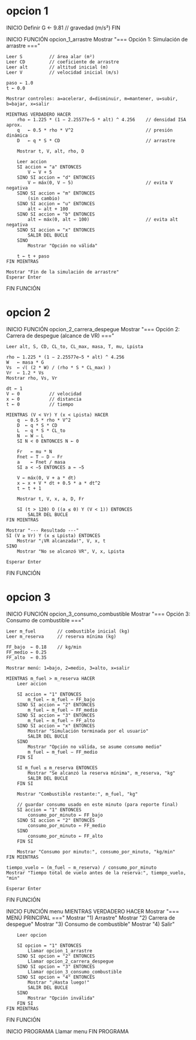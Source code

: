 # opcion 1
INICIO
    Definir G ← 9.81        // gravedad (m/s²)
FIN

INICIO FUNCIÓN opcion_1_arrastre
    Mostrar "=== Opción 1: Simulación de arrastre ==="

    Leer S          // área alar (m²)
    Leer CD         // coeficiente de arrastre
    Leer alt        // altitud inicial (m)
    Leer V          // velocidad inicial (m/s)

    paso ← 1.0
    t ← 0.0

    Mostrar controles: a=acelerar, d=disminuir, m=mantener, u=subir, b=bajar, x=salir

    MIENTRAS VERDADERO HACER
        rho ← 1.225 * (1 − 2.25577e−5 * alt) ^ 4.256    // densidad ISA aprox.
        q   ← 0.5 * rho * V^2                           // presión dinámica
        D   ← q * S * CD                                // arrastre

        Mostrar t, V, alt, rho, D

        Leer accion
        SI accion = "a" ENTONCES
            V ← V + 5
        SINO SI accion = "d" ENTONCES
            V ← máx(0, V − 5)                           // evita V negativa
        SINO SI accion = "m" ENTONCES
            (sin cambio)
        SINO SI accion = "u" ENTONCES
            alt ← alt + 100
        SINO SI accion = "b" ENTONCES
            alt ← máx(0, alt − 100)                     // evita alt negativa
        SINO SI accion = "x" ENTONCES
            SALIR DEL BUCLE
        SINO
            Mostrar "Opción no válida"

        t ← t + paso
    FIN MIENTRAS

    Mostrar "Fin de la simulación de arrastre"
    Esperar Enter
FIN FUNCIÓN

# opcion 2
INICIO FUNCIÓN opcion_2_carrera_despegue
    Mostrar "=== Opción 2: Carrera de despegue (alcance de VR) ==="

    Leer alt, S, CD, CL_to, CL_max, masa, T, mu, Lpista

    rho ← 1.225 * (1 − 2.25577e−5 * alt) ^ 4.256
    W   ← masa * G
    Vs  ← √( (2 * W) / (rho * S * CL_max) )
    Vr  ← 1.2 * Vs
    Mostrar rho, Vs, Vr

    dt ← 1
    V ← 0           // velocidad
    x ← 0           // distancia
    t ← 0           // tiempo

    MIENTRAS (V < Vr) Y (x < Lpista) HACER
        q  ← 0.5 * rho * V^2
        D  ← q * S * CD
        L  ← q * S * CL_to
        N  ← W − L
        SI N < 0 ENTONCES N ← 0

        Fr   ← mu * N
        Fnet ← T − D − Fr
        a    ← Fnet / masa
        SI a < −5 ENTONCES a ← −5

        V ← máx(0, V + a * dt)
        x ← x + V * dt + 0.5 * a * dt^2
        t ← t + 1

        Mostrar t, V, x, a, D, Fr

        SI (t > 120) O ((a ≤ 0) Y (V < 1)) ENTONCES
            SALIR DEL BUCLE
    FIN MIENTRAS

    Mostrar "--- Resultado ---"
    SI (V ≥ Vr) Y (x ≤ Lpista) ENTONCES
        Mostrar "¡VR alcanzada!", V, x, t
    SINO
        Mostrar "No se alcanzó VR", V, x, Lpista

    Esperar Enter
FIN FUNCIÓN

# opcion 3
INICIO FUNCIÓN opcion_3_consumo_combustible
    Mostrar "=== Opción 3: Consumo de combustible ==="

    Leer m_fuel        // combustible inicial (kg)
    Leer m_reserva     // reserva mínima (kg)

    FF_bajo  ← 0.18    // kg/min
    FF_medio ← 0.25
    FF_alto  ← 0.35

    Mostrar menú: 1=bajo, 2=medio, 3=alto, x=salir

    MIENTRAS m_fuel > m_reserva HACER
        Leer accion

        SI accion = "1" ENTONCES
            m_fuel ← m_fuel − FF_bajo
        SINO SI accion = "2" ENTONCES
            m_fuel ← m_fuel − FF_medio
        SINO SI accion = "3" ENTONCES
            m_fuel ← m_fuel − FF_alto
        SINO SI accion = "x" ENTONCES
            Mostrar "Simulación terminada por el usuario"
            SALIR DEL BUCLE
        SINO
            Mostrar "Opción no válida, se asume consumo medio"
            m_fuel ← m_fuel − FF_medio
        FIN SI

        SI m_fuel ≤ m_reserva ENTONCES
            Mostrar "Se alcanzó la reserva mínima", m_reserva, "kg"
            SALIR DEL BUCLE
        FIN SI

        Mostrar "Combustible restante:", m_fuel, "kg"

        // guardar consumo usado en este minuto (para reporte final)
        SI accion = "1" ENTONCES
            consumo_por_minuto ← FF_bajo
        SINO SI accion = "2" ENTONCES
            consumo_por_minuto ← FF_medio
        SINO
            consumo_por_minuto ← FF_alto
        FIN SI

        Mostrar "Consumo por minuto:", consumo_por_minuto, "kg/min"
    FIN MIENTRAS

    tiempo_vuelo ← (m_fuel − m_reserva) / consumo_por_minuto
    Mostrar "Tiempo total de vuelo antes de la reserva:", tiempo_vuelo, "min"

    Esperar Enter
FIN FUNCIÓN

INICIO FUNCIÓN menu
    MIENTRAS VERDADERO HACER
        Mostrar "=== MENÚ PRINCIPAL ==="
        Mostrar "1) Arrastre"
        Mostrar "2) Carrera de despegue"
        Mostrar "3) Consumo de combustible"
        Mostrar "4) Salir"

        Leer opcion

        SI opcion = "1" ENTONCES
            Llamar opcion_1_arrastre
        SINO SI opcion = "2" ENTONCES
            Llamar opcion_2_carrera_despegue
        SINO SI opcion = "3" ENTONCES
            Llamar opcion_3_consumo_combustible
        SINO SI opcion = "4" ENTONCES
            Mostrar "¡Hasta luego!"
            SALIR DEL BUCLE
        SINO
            Mostrar "Opción inválida"
        FIN SI
    FIN MIENTRAS
FIN FUNCIÓN

INICIO PROGRAMA
    Llamar menu
FIN PROGRAMA